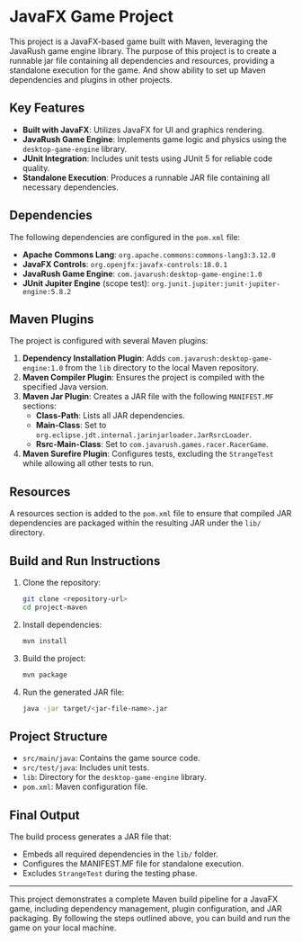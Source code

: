 # JavaFX Game Project

This project is a JavaFX-based game built with Maven, leveraging the JavaRush game engine library. The purpose of this project is to create a runnable jar file containing all dependencies and resources, providing a standalone execution for the game. And show ability to set up Maven dependencies and plugins in other projects. 

## Key Features
- **Built with JavaFX**: Utilizes JavaFX for UI and graphics rendering.
- **JavaRush Game Engine**: Implements game logic and physics using the `desktop-game-engine` library.
- **JUnit Integration**: Includes unit tests using JUnit 5 for reliable code quality.
- **Standalone Execution**: Produces a runnable JAR file containing all necessary dependencies.

## Dependencies
The following dependencies are configured in the `pom.xml` file:

- **Apache Commons Lang**: `org.apache.commons:commons-lang3:3.12.0`
- **JavaFX Controls**: `org.openjfx:javafx-controls:18.0.1`
- **JavaRush Game Engine**: `com.javarush:desktop-game-engine:1.0`
- **JUnit Jupiter Engine** (scope test): `org.junit.jupiter:junit-jupiter-engine:5.8.2`

## Maven Plugins
The project is configured with several Maven plugins:

1. **Dependency Installation Plugin**: Adds `com.javarush:desktop-game-engine:1.0` from the `lib` directory to the local Maven repository.
2. **Maven Compiler Plugin**: Ensures the project is compiled with the specified Java version.
3. **Maven Jar Plugin**: Creates a JAR file with the following `MANIFEST.MF` sections:
    - **Class-Path**: Lists all JAR dependencies.
    - **Main-Class**: Set to `org.eclipse.jdt.internal.jarinjarloader.JarRsrcLoader`.
    - **Rsrc-Main-Class**: Set to `com.javarush.games.racer.RacerGame`.
4. **Maven Surefire Plugin**: Configures tests, excluding the `StrangeTest` while allowing all other tests to run.

## Resources
A resources section is added to the `pom.xml` file to ensure that compiled JAR dependencies are packaged within the resulting JAR under the `lib/` directory.

## Build and Run Instructions
1. Clone the repository:
   ```bash
   git clone <repository-url>
   cd project-maven
   ```

2. Install dependencies:
   ```bash
   mvn install
   ```

3. Build the project:
   ```bash
   mvn package
   ```

4. Run the generated JAR file:
   ```bash
   java -jar target/<jar-file-name>.jar
   ```

## Project Structure
- `src/main/java`: Contains the game source code.
- `src/test/java`: Includes unit tests.
- `lib`: Directory for the `desktop-game-engine` library.
- `pom.xml`: Maven configuration file.

## Final Output
The build process generates a JAR file that:
- Embeds all required dependencies in the `lib/` folder.
- Configures the MANIFEST.MF file for standalone execution.
- Excludes `StrangeTest` during the testing phase.

---

This project demonstrates a complete Maven build pipeline for a JavaFX game, including dependency management, plugin configuration, and JAR packaging. By following the steps outlined above, you can build and run the game on your local machine.
